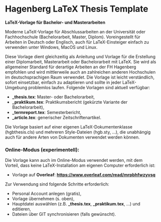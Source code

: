 ﻿# Hagenberg LaTeX Thesis Template
**LaTeX-Vorlage für Bachelor- und Masterarbeiten**

Moderne LaTeX-Vorlage für Abschlussarbeiten an der Universität oder Fachhochschule (Bachelorarbeit, Master, Diplom). 
Voreingestellt für Arbeiten in Deutsch oder Englisch, auch für LaTeX-Einsteiger einfach zu verwenden unter Windows, 
MacOS und Linux.

Diese Vorlage dient gleichzeitig als Anleitung und Vorlage für die Erstellung einer Diplomarbeit, Masterarbeit oder Bachelorarbeit mit LaTeX. Sie wird als allgemeiner Standard für derartige Arbeiten an der FH Hagenberg empfohlen und wird mittlerweile auch an zahlreichen anderen Hochschulen im deutschsprachigen Raum verwendet. Die Vorlage ist leicht verständlich, sofort einsetzbar, einfach zu adaptieren und sollte in jeder LaTeX-Umgebung problemlos laufen. Folgende Vorlagen sind aktuell verfügbar:
* **_thesis.tex**: Master- oder Bachelorarbeit,
* **_praktikum.tex**: Praktikumsbericht (gekürzte Variante der Bachelorarbeit),
* **_termreport.tex**: Semesterbericht,
* **_article.tex**: generischer Zeitschriftenartikel.

Die Vorlage basiert auf einer eigenen LaTeX-Dokumentenklasse (hgbthesis.cls) und mehreren Style-Dateien (hgb.sty, ...), die unabhängig auch für andere Arten von Dokumenten verwendet werden können.

### Online-Modus (experimentell):

Die Vorlage kann auch im Online-Modus verwendet werden, mit dem Vorteil, dass keine LaTeX-Installation am eigenen Computer erforderlich ist:
* Vorlage auf **Overleaf**: **https://www.overleaf.com/read/mrpbhfwzyvsq**

Zur Verwendung sind folgende Schritte erforderlich:
* Personal Account anlegen (gratis),
* Vorlage übernehmen (s. oben),
* Hauptdatei auswählen (z.B. **_thesis.tex**, **_praktikum.tex**, ...) und editieren,
* Dateien über GIT synchronisieren (falls gewünscht).
